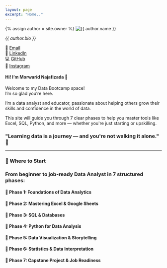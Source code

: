 ```yaml
---
layout: page
excerpt: "Home.."
---
```



<!-- Welcome Bio Section -->
<div class="inline-bio">
  {% assign author = site.owner %}

  <img src="/images/{{ author.avatar }}" alt="{{ author.name }}" class="inline-bio-photo" />
  <p><em>{{ author.bio }}</em></p>

  <p>
    📧 <a href="mailto:{{ author.email }}">Email</a><br>
    💼 <a href="https://linkedin.com/in/{{ author.linkedin }}">LinkedIn</a><br>
    💻 <a href="https://github.com/{{ author.github }}">GitHub</a><br>
    📸 <a href="https://instagram.com/{{ author.instagram }}">Instagram</a>
  </p>
</div>


#### Hi! I’m Morwarid Najafizada 👋

Welcome to my Data Bootcamp space!  
I’m so glad you’re here.

I’m a data analyst and educator, passionate about helping others grow their skills and confidence in the world of data.

This site will guide you through 7 clear phases to help you master tools like Excel, SQL, Python, and more — whether you're just starting or upskilling.

###  "Learning data is a journey — and you're not walking it alone." 🤝

---

### 🚀 Where to Start


### From beginner to job-ready Data Analyst in 7 structured phases:

#### 🔹 Phase 1: Foundations of Data Analytics

#### 🔹 Phase 2: Mastering Excel & Google Sheets

#### 🔹 Phase 3: SQL & Databases

#### 🔹 Phase 4: Python for Data Analysis

#### 🔹 Phase 5: Data Visualization & Storytelling

#### 🔹 Phase 6: Statistics & Data Interpretation

#### 🔹 Phase 7: Capstone Project & Job Readiness


<!-- <div id="contact">
        <h2>Get in Touch</h2>
        
Send me a message and I'll get back to you as soon as possible   
         <div id="contact-form">
                <form action="https://formspree.io/mpzyqdng" method="POST">
                <input type="hidden" name="_subject" value="Contact request from personal website" />
                <input type="email" name="_replyto" placeholder="Your email" required>
                <textarea name="message" placeholder="Your name and phone number" required></textarea>
                <textarea name="message" placeholder="Your message" required></textarea>
                <button type="submit">Send</button>
            </form>
        </div>
    </div>



<!-- #### Tools Used 

<!-- --|--|--|--|--|
---------------| ----------------- |----------------|------------|------|
<img src="https://morwarid1.github.io/images/Tools/Github.png" width="40">| <img src="https://morwarid1.github.io/images/Tools/Jupyter-Notebook.png" width="40"> | <img src="https://morwarid1.github.io/images/Tools/pgAdmin4.png" width="40">|<img src="https://morwarid1.github.io/images/Tools/Microsoft-Excel.png" width="40"> |<img src="https://morwarid1.github.io/images/Tools/Tableau.png" width="40"> |
GitHub | Jupyter |pgAdmin4 | Excel | Tableau |
<img src="https://morwarid1.github.io/images/Tools/Anaconda.png" width="40">| <img src="https://morwarid1.github.io/images/Tools/Pandas.png" width="40"> |<img src="https://morwarid1.github.io/images/Tools/Microsoft-Powerpoint.png" width="40"> |<img src="https://morwarid1.github.io/images/Tools/Python.png" width="40"> |<img src="https://morwarid1.github.io/images/Tools/DB-Visualizer.png" width="40"> | 
Anaconda | Pandas | Powerpoint | Python | DB Visualizer | --> 



